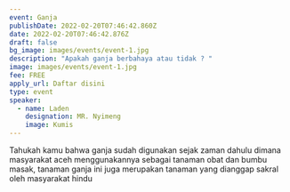 ```yaml
---
event: Ganja
publishDate: 2022-02-20T07:46:42.860Z
date: 2022-02-20T07:46:42.876Z
draft: false
bg_image: images/events/event-1.jpg
description: "Apakah ganja berbahaya atau tidak ? "
image: images/events/event-1.jpg
fee: FREE
apply_url: Daftar disini
type: event
speaker:
  - name: Laden
    designation: MR. Nyimeng
    image: Kumis
---
```

Tahukah kamu bahwa ganja sudah digunakan sejak zaman dahulu dimana masyarakat aceh menggunakannya sebagai tanaman obat dan bumbu masak, tanaman ganja ini juga merupakan tanaman yang dianggap sakral oleh masyarakat hindu
